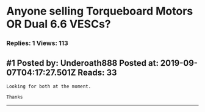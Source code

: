 # Anyone selling Torqueboard Motors OR Dual 6.6 VESCs?

### Replies: 1 Views: 113

## \#1 Posted by: Underoath888 Posted at: 2019-09-07T04:17:27.501Z Reads: 33

```
Looking for both at the moment.

Thanks
```

---
